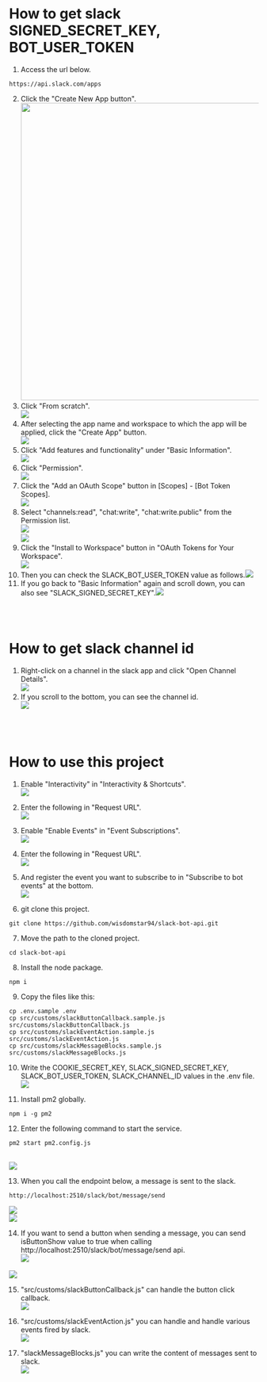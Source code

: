 # How to get slack SIGNED_SECRET_KEY, BOT_USER_TOKEN
1. Access the url below.
```
https://api.slack.com/apps
```
2. Click the "Create New App button". <br /><img width="600" src="readme_images/slack-app-site-create-new-app.png" />
3. Click "From scratch".<br /><img src="readme_images/slack-app-site-create-new-app-modal.png" />
4. After selecting the app name and workspace to which the app will be applied, click the "Create App" button.<br /><img src="readme_images/slack-name-app-choose-workspace-modal.png" />
5. Click "Add features and functionality" under "Basic Information".<br /><img src="readme_images/slack-app-basic-information.png" />
6. Click "Permission".<br /><img src="readme_images/slack-app-basic-information-permission.png" />
7. Click the "Add an OAuth Scope" button in \[Scopes\] - \[Bot Token Scopes\].<br /><img src="readme_images/slack-permission-scopes-bot-token-scopes.png" />
8. Select "channels:read", "chat:write", "chat:write.public" from the Permission list.<br /><img src="readme_images/slack-permission-scopes-bot-token-scopes-permission-list.png" /><br /><img src="readme_images/slack-permission-scopes-bot-token-scopes-three.png" />
9. Click the "Install to Workspace" button in "OAuth Tokens for Your Workspace".<br /><img src="readme_images/slack-oAuth-tokens-for-your-workspace.png" />
10. Then you can check the SLACK_BOT_USER_TOKEN value as follows.<img src="readme_images/slack-bot-user-token-check.png" />
11. If you go back to "Basic Information" again and scroll down, you can also see "SLACK_SIGNED_SECRET_KEY".<img src="readme_images/slack-signed-secret-key.png" />

<br />
<br />

# How to get slack channel id
1. Right-click on a channel in the slack app and click "Open Channel Details". <br /><img src="readme_images/slack-channel-right-click.png" />
2. If you scroll to the bottom, you can see the channel id.<br /><img src="readme_images/slack-channel-id-check.png" />

<br />
<br />

# How to use this project

1. Enable "Interactivity" in "Interactivity & Shortcuts".<br /><img src="readme_images/slack-app-interactivity-shortcuts.png" />

2. Enter the following in "Request URL".<br /><img src="readme_images/slack-app-interactivity-request-url.png" />

3. Enable "Enable Events" in "Event Subscriptions".<br /><img src="readme_images/slack-event-subscriptions-enable.png" />

4. Enter the following in "Request URL".<br /><img src="readme_images/slack-app-event-subscriptions-request-url.png" />

5. And register the event you want to subscribe to in "Subscribe to bot events" at the bottom.<br /><img src="readme_images/slack-app-event-subscriptions-subscribe-to-bot-events.png" />

6. git clone this project.
```
git clone https://github.com/wisdomstar94/slack-bot-api.git
```
7. Move the path to the cloned project.
```
cd slack-bot-api
```
8. Install the node package.
```
npm i
```
9. Copy the files like this:
```
cp .env.sample .env
cp src/customs/slackButtonCallback.sample.js src/customs/slackButtonCallback.js
cp src/customs/slackEventAction.sample.js src/customs/slackEventAction.js
cp src/customs/slackMessageBlocks.sample.js src/customs/slackMessageBlocks.js
```
10. Write the COOKIE_SECRET_KEY, SLACK_SIGNED_SECRET_KEY, SLACK_BOT_USER_TOKEN, SLACK_CHANNEL_ID values ​​in the .env file.<br /><img src="readme_images/slack-env.png" />

11. Install pm2 globally.
```
npm i -g pm2
```
12. Enter the following command to start the service.
```
pm2 start pm2.config.js
```
<br /><img src="readme_images/slack-bot-api-pm2-list.png" >

13. When you call the endpoint below, a message is sent to the slack.
```
http://localhost:2510/slack/bot/message/send
```
<img src="readme_images/slack-bot-api-message-send-api-call.png" /><br />
<img src="readme_images/slack-channel-new-message.png" />

14. If you want to send a button when sending a message, you can send isButtonShow value to true when calling http://localhost:2510/slack/bot/message/send api. <br /><img src="readme_images/slack-bot-api-message-send-with-button-option.png" /><br />
<img src="readme_images/slack-channel-new-message-with-buttons.png" />

15. "src/customs/slackButtonCallback.js" can handle the button click callback. <br /><img src="readme_images/slack-bot-api-button-callback-file.png" />

16. "src/customs/slackEventAction.js" you can handle and handle various events fired by slack. <br /><img src="readme_images/slack-bot-api-event-action-file.png" />

17. "slackMessageBlocks.js" you can write the content of messages sent to slack. <br /><img src="readme_images/slack-bot-api-message-blocks.png" />